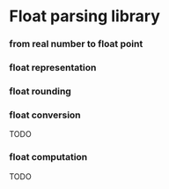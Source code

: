 # Float parsing library


### from real number to float point



### float representation



### float rounding



### float conversion

TODO

### float computation

TODO
